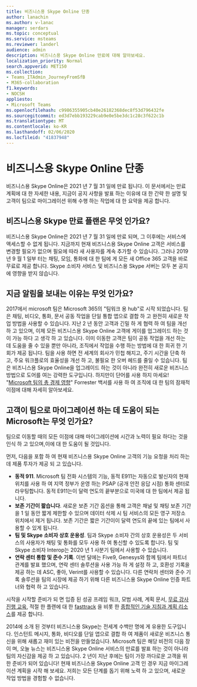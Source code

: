 ```yaml
---
title: 비즈니스용 Skype Online 단종
author: lanachin
ms.author: v-lanac
manager: serdars
ms.topic: conceptual
ms.service: msteams
ms.reviewer: landerl
audience: admin
description: 비즈니스용 Skype Online 만료에 대해 알아보세요.
localization_priority: Normal
search.appverid: MET150
ms.collection:
- Teams_ITAdmin_JourneyFromSfB
- M365-collaboration
f1.keywords:
- NOCSH
appliesto:
- Microsoft Teams
ms.openlocfilehash: c9986355905cb40e26182368dec8f53d796432fe
ms.sourcegitcommit: ed3d7ebb193229cab9e0e5be3dc1c28c3f622c1b
ms.translationtype: MT
ms.contentlocale: ko-KR
ms.lasthandoff: 02/06/2020
ms.locfileid: "41837948"
---
```

# <a name="skype-for-business-online-retirement"></a>비즈니스용 Skype Online 단종

비즈니스용 Skype Online은 2021 년 7 월 31 일에 만료 됩니다. 이 문서에서는 만료 계획에 대 한 자세한 내용, 지금이 공지 사항을 발표 하는 이유에 대 한 간략 한 설명 및 고객이 팀으로 마이그레이션 위해 수행 하는 작업에 대 한 요약을 제공 합니다.
 
## <a name="what-is-the-skype-for-business-retirement-plan"></a>비즈니스용 Skype 만료 플랜은 무엇 인가요?

비즈니스용 Skype Online은 2021 년 7 월 31 일에 만료 되며, 그 이후에는 서비스에 액세스할 수 없게 됩니다. 지금까지 현재 비즈니스용 Skype Online 고객은 서비스를 변경할 필요가 없으며 필요에 따라 새 사용자를 계속 추가할 수 있습니다. 그러나 2019 년 9 월 1 일부 터는 채팅, 모임, 통화에 대 한 팀에 게 모든 새 Office 365 고객을 바로 무료로 제공 합니다. Skype 소비자 서비스 및 비즈니스용 Skype 서버는 모두 본 공지에 영향을 받지 않습니다.  

## <a name="why-are-we-making-this-announcement-now"></a>지금 알림을 보내는 이유는 무엇 인가요?

2017에서 microsoft 팀은 Microsoft 365의 "팀워크 용 hub"로 시작 되었습니다. 팀은 채팅, 비디오, 통화, 문서 공동 작업을 단일 통합 앱으로 결합 하 고 완전히 새로운 작업 방법을 사용할 수 있습니다. 지난 2 년 동안 고객과 긴밀 하 게 협력 하 여 팀을 개선 하 고 있으며, 이제 모든 비즈니스용 Skype Online 고객에 게이를 업그레이드 하는 것이 가능 하다 고 생각 하 고 있습니다. 이미 이동한 고객은 팀이 공동 작업을 개선 하는 데 도움을 줄 수 있을 뿐만 아니라, 조직에서 작업을 수행 하는 방법에 대 한 희귀 한 기회가 제공 됩니다. 팀을 사용 하면 전 세계의 회사가 민첩 해지고, 주기 시간을 단축 하 고, 주요 워크플로의 효율성을 개선 하 고, 불필요 한 오버 헤드를 줄일 수 있습니다. 팀은 비즈니스용 Skype Online을 업그레이드 하는 것이 아니라 완전히 새로운 비즈니스 방법으로 도어를 여는 강력한 도구입니다. 하지만이 단어를 사용 하지 마세요! "[Microsoft 팀의 총 경제 영향](https://www.microsoft.com/en-us/microsoft-365/blog/wp-content/uploads/sites/2/2019/04/Total-Economic-Impact-Microsoft-Teams.pdf)" Forrester 백서를 사용 하 여 조직에 대 한 팀의 잠재적 이점에 대해 자세히 알아보세요.

## <a name="what-is-microsoft-doing-to-help-customers-migrate-to-teams"></a>고객이 팀으로 마이그레이션 하는 데 도움이 되는 Microsoft는 무엇 인가요?

팀으로 이동할 때의 모든 이점에 대해 마이그레이션에 시간과 노력이 필요 하다는 것을 인식 하 고 있으며,이에 대 한 도움이 될 것입니다.
 
먼저, 다음을 포함 하 여 현재 비즈니스용 Skype Online 고객의 기능 요청을 처리 하는 데 제품 투자가 제공 되 고 있습니다.

- **동적 911**. Microsoft 팀 전화 시스템의 기능, 동적 E911는 자동으로 발신자의 현재 위치를 사용 하 여 지역 정부가 운영 하는 PSAP (공개 안전 응답 시점) 통화 센터로 라우팅합니다.  동적 E911는이 달력 연도의 끝부분으로 미국에 대 한 팀에서 제공 됩니다.
- **보존 기간이 짧습니다**. 새로운 보존 기간 옵션을 통해 고객은 채널 및 채팅 보존 기간을 1 일 동안 짧게 제한할 수 있으며 데이터 삭제 시 팀 서비스의 모든 영구 저장소 위치에서 제거 됩니다.  보존 기간은 짧은 기간이이 달력 연도의 끝에 있는 팀에서 사용할 수 있게 됩니다.
- **팀 및 Skype 소비자 상호 운용성**. 팀과 Skype 소비자 간의 상호 운용성은 두 서비스의 사용자가 채팅 및 통화를 모두 사용 하 여 통신할 수 있도록 합니다.  팀 및 Skype 소비자 Interop는 2020 년 1 사분기 팀에서 사용할 수 있습니다.
- **연락 센터 통합 및 준수 기록**. 이번 달에는 Five9, Genesys와 함께 팀에서 파트너 관계를 발표 했으며, 연락 센터 솔루션을 사용 가능 하 게 설정 하 고, 호환성 기록을 제공 하는 데 ASC, 좋아, Verint를 사용할 수 있습니다.   다른 연락처 센터와 준수 기록 솔루션을 팀의 시장에 제공 하기 위해 다른 비즈니스용 Skype Online 인증 파트너와 협력 하 고 있습니다.
 
시작을 시작할 준비가 되 면 입증 된 성공 프레임 워크, 모범 사례, 계획 문서, [무료 강사 진행 교육](instructor-led-training-teams-landing-page.md), 적절 한 플랜에 대 한 [fasttrack](https://www.microsoft.com/FastTrack) 을 비롯 한 [종합적인 기술 지침과 계획 리소스](https://aka.ms/SkypeToTeams)를 제공 합니다.
 
2014에 소개 된 것부터 비즈니스용 Skype는 전세계 수백만 명에 게 유용한 도구입니다.  인스턴트 메시지, 통화, 비디오를 단일 앱으로 결합 하 여 제품이 새로운 비즈니스 통신을 위해 새롭고 재미 있는 비전을 만들었습니다. Microsoft 팀은 해당 비전의 다음 장이 며, 오늘 뉴스는 비즈니스용 Skype Online 서비스의 만료를 발표 하는 것이 아니라 팀의 자신감을 제공 하 고 있습니다.  2 년이 지난 후에는 팀이 가장 까다로운 고객을 위한 준비가 되어 있습니다!  현재 비즈니스용 Skype Online 고객 인 경우 지금 마이그레이션 계획을 시작 해 보세요.  저희는 모든 단계를 돕기 위해 노력 하 고 있으며, 새로운 작업 방법을 경험할 수 없습니다. 